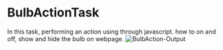 # BulbActionTask
In this task, performing an action using through javascript. how to on and off, show and hide the bulb on webpage.
![BulbAction-Output](https://github.com/Tarunj211/BulbActionTask/assets/132439784/095d3a08-dd4c-4722-b8a2-3ceaeabb552d)
